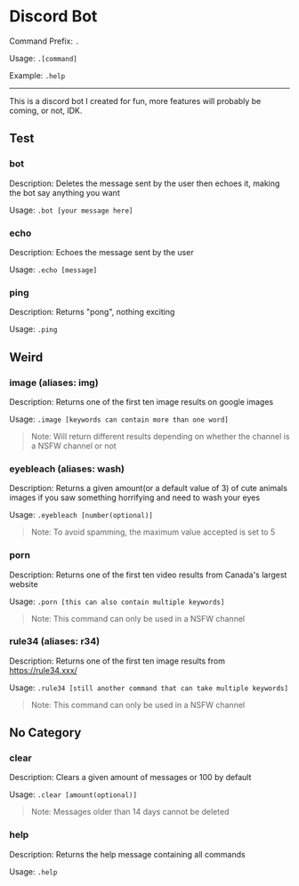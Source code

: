 # Discord Bot

Command Prefix: `.`

Usage: `.[command]`

Example: `.help`

---

This is a discord bot I created for fun, more features will probably be coming, or not, IDK.

## Test

### bot

Description: Deletes the message sent by the user then echoes it, making the bot say anything you want

Usage: `.bot [your message here]`

### echo

Description: Echoes the message sent by the user

Usage: `.echo [message]`

### ping

Description: Returns "pong", nothing exciting

Usage: `.ping`

## Weird

### image (aliases: img)

Description: Returns one of the first ten image results on google images

Usage: `.image [keywords can contain more than one word]`

> Note: Will return different results depending on whether the channel is a NSFW channel or not

### eyebleach (aliases: wash)

Description: Returns a given amount(or a default value of 3) of cute animals images if you saw something horrifying and need to wash your eyes

Usage: `.eyebleach [number(optional)]`

> Note: To avoid spamming, the maximum value accepted is set to 5

### porn

Description: Returns one of the first ten video results from Canada's largest website

Usage: `.porn [this can also contain multiple keywords]`

> Note: This command can only be used in a NSFW channel

### rule34 (aliases: r34)

Description: Returns one of the first ten image results from <https://rule34.xxx/>

Usage: `.rule34 [still another command that can take multiple keywords]`

> Note: This command can only be used in a NSFW channel

## No Category

### clear

Description: Clears a given amount of messages or 100 by default

Usage: `.clear [amount(optional)]`

> Note: Messages older than 14 days cannot be deleted

### help

Description: Returns the help message containing all commands

Usage: `.help`
